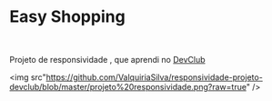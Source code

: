 <h1>Easy Shopping</h1>
<br>
<p> Projeto de responsividade , que aprendi no <a href="https://rodolfomori.com.br/devclub">DevClub</a> </p>

<img src"https://github.com/ValquiriaSilva/responsividade-projeto-devclub/blob/master/projeto%20responsividade.png?raw=true" />
